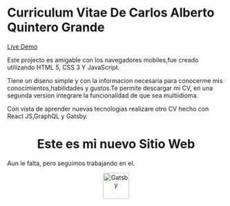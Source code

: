 # Curriculum Vitae De  Carlos Alberto Quintero Grande

[Live Demo](https://caqg95.github.io/CurriculumJs/)

Este projecto es amigable con los navegadores mobiles,fue creado utilizando HTML 5, CSS 3 Y JavaScript.

Tiene un diseno simple y con la informacion necesaria para conocerme  mis conocimientos,habilidades y gustos.Te permite descargar mi CV, en una segunda version  integrare la funcionalidad de que sea multiidioma.

Con vista de aprender nuevas tecnologias realizare otro CV hecho con React JS,GraphQL y Gatsby.

<h1 align="center">
  Este es mi nuevo Sitio Web
</h1>
<p>Aun le falta, pero seguimos trabajando en el.</p>
<p align="center">
  <a href="https://my-site-caqg.netlify.app/">
    <img alt="Gatsby" src="https://www.gatsbyjs.org/monogram.svg" width="60" />
  </a>
</p>

